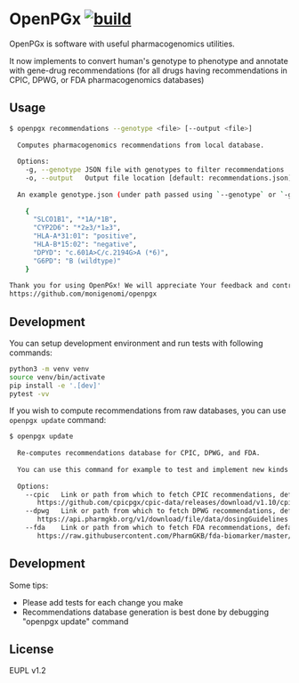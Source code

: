 # OpenPGx [![build](https://github.com/monigenomi/openpgx/workflows/CI/badge.svg)](https://github.com/monigenomi/openpgx/actions) 

OpenPGx is software with useful pharmacogenomics utilities.

It now implements to convert human's genotype to phenotype and annotate with gene-drug recommendations (for all drugs having recommendations in CPIC, DPWG, or FDA pharmacogenomics databases)

## Usage

```sh
$ openpgx recommendations --genotype <file> [--output <file>]
  
  Computes pharmacogenomics recommendations from local database.
    
  Options:
    -g, --genotype JSON file with genotypes to filter recommendations
    -o, --output   Output file location [default: recommendations.json] 
  
  An example genotype.json (under path passed using `--genotype` or `-g` flag):
  
    {
      "SLCO1B1", "*1A/*1B",
      "CYP2D6": "*2≥3/*1≥3",
      "HLA-A*31:01": "positive",
      "HLA-B*15:02": "negative",
      "DPYD": "c.601A>C/c.2194G>A (*6)",
      "G6PD": "B (wildtype)"
    }
  
Thank you for using OpenPGx! We will appreciate Your feedback and contributions at:
https://github.com/monigenomi/openpgx
```

## Development

You can setup development environment and run tests with following commands:

```sh
python3 -m venv venv
source venv/bin/activate
pip install -e '.[dev]'
pytest -vv
```

If you wish to compute recommendations from raw databases, you can use `openpgx update` command:

```sh
$ openpgx update
  
  Re-computes recommendations database for CPIC, DPWG, and FDA.
  
  You can use this command for example to test and implement new kinds of recommendation.
  
  Options:
    --cpic   Link or path from which to fetch CPIC recommendations, default:
       https://github.com/cpicpgx/cpic-data/releases/download/v1.10/cpic_db_dump-v1.10_inserts.sql.gz
    --dpwg   Link or path from which to fetch DPWG recommendations, default:
       https://api.pharmgkb.org/v1/download/file/data/dosingGuidelines.json.zip
    --fda    Link or path from which to fetch FDA recommendations, default:
       https://raw.githubusercontent.com/PharmGKB/fda-biomarker/master/fda_pgx_associations_table.json
```

## Development

Some tips:

- Please add tests for each change you make
- Recommendations database generation is best done by debugging "openpgx update" command

## License

EUPL v1.2
